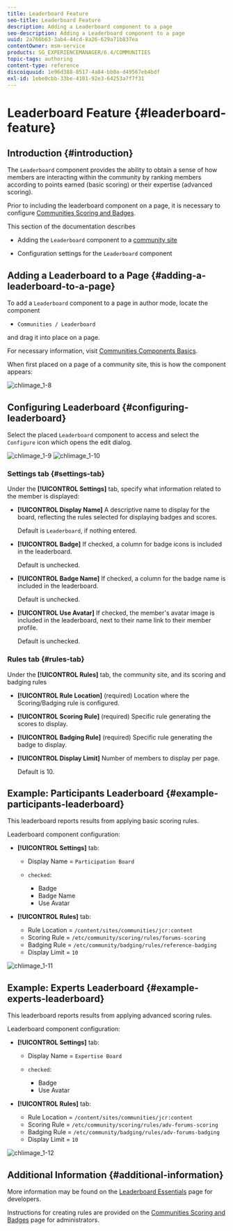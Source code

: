 ```yaml
---
title: Leaderboard Feature
seo-title: Leaderboard Feature
description: Adding a Leaderboard component to a page
seo-description: Adding a Leaderboard component to a page
uuid: 2a766b63-3ab4-44cd-8a26-629a71b837ea
contentOwner: msm-service
products: SG_EXPERIENCEMANAGER/6.4/COMMUNITIES
topic-tags: authoring
content-type: reference
discoiquuid: 1e96d388-8517-4a84-bb0a-d49567eb4bdf
exl-id: 1ebe0cbb-33be-4101-92e3-64253a7f7f31
---
```

# Leaderboard Feature {#leaderboard-feature}

## Introduction {#introduction}

The `Leaderboard` component provides the ability to obtain a sense of how members are interacting within the community by ranking members according to points earned (basic scoring) or their expertise (advanced scoring).

Prior to including the leaderboard component on a page, it is necessary to configure [Communities Scoring and Badges](implementing-scoring.md).

This section of the documentation describes

* Adding the `Leaderboard` component to a [community site](overview.md#community-sites)

* Configuration settings for the `Leaderboard` component

## Adding a Leaderboard to a Page {#adding-a-leaderboard-to-a-page}

To add a `Leaderboard` component to a page in author mode, locate the component

* `Communities / Leaderboard`

and drag it into place on a page.

For necessary information, visit [Communities Components Basics](basics.md).

When first placed on a page of a community site, this is how the component appears:

![chlimage_1-8](assets/chlimage_1-8.png)

## Configuring Leaderboard {#configuring-leaderboard}

Select the placed `Leaderboard` component to access and select the `Configure` icon which opens the edit dialog.

![chlimage_1-9](assets/chlimage_1-9.png) ![chlimage_1-10](assets/chlimage_1-10.png)

### Settings tab {#settings-tab}

Under the **[!UICONTROL Settings]** tab, specify what information related to the member is displayed:

* **[!UICONTROL Display Name]** 
  A descriptive name to display for the board, reflecting the rules selected for displaying badges and scores.

  Default is `Leaderboard`, if nothing entered.

* **[!UICONTROL Badge]** 
  If checked, a column for badge icons is included in the leaderboard.  

  Default is unchecked.

* **[!UICONTROL Badge Name]** 
  If checked, a column for the badge name is included in the leaderboard.  

  Default is unchecked.

* **[!UICONTROL Use Avatar]** 
  If checked, the member's avatar image is included in the leaderboard, next to their name link to their member profile.  

  Default is unchecked.

### Rules tab {#rules-tab}

Under the **[!UICONTROL Rules]** tab, the community site, and its scoring and badging rules

* **[!UICONTROL Rule Location]** 
  (required) Location where the Scoring/Badging rule is configured.

* **[!UICONTROL Scoring Rule]** 
  (required) Specific rule generating the scores to display.

* **[!UICONTROL Badging Rule]** 
  (required) Specific rule generating the badge to display.

* **[!UICONTROL Display Limit]**
Number of members to display per page.  

  Default is 10.

## Example: Participants Leaderboard {#example-participants-leaderboard}

This leaderboard reports results from applying basic scoring rules.

Leaderboard component configuration:

* **[!UICONTROL Settings]** tab:

    * Display Name = `Participation Board`
    * `checked`:

        * Badge
        * Badge Name
        * Use Avatar

* **[!UICONTROL Rules]** tab:

    * Rule Location = `/content/sites/communities/jcr:content`
    * Scoring Rule = `/etc/community/scoring/rules/forums-scoring`
    * Badging Rule = `/etc/community/badging/rules/reference-badging`
    * Display Limit = `10`

![chlimage_1-11](assets/chlimage_1-11.png)

## Example: Experts Leaderboard {#example-experts-leaderboard}

This leaderboard reports results from applying advanced scoring rules.

Leaderboard component configuration:

* **[!UICONTROL Settings]** tab:

    * Display Name = `Expertise Board`
    * `checked`:

        * Badge
        * Use Avatar

* **[!UICONTROL Rules]** tab:

    * Rule Location = `/content/sites/communities/jcr:content`
    * Scoring Rule = `/etc/community/scoring/rules/adv-forums-scoring`
    * Badging Rule = `/etc/community/badging/rules/adv-forums-badging`
    * Display Limit = `10`

![chlimage_1-12](assets/chlimage_1-12.png)

## Additional Information {#additional-information}

More information may be found on the [Leaderboard Essentials](leaderboard.md) page for developers.

Instructions for creating rules are provided on the [Communities Scoring and Badges](implementing-scoring.md) page for administrators.
